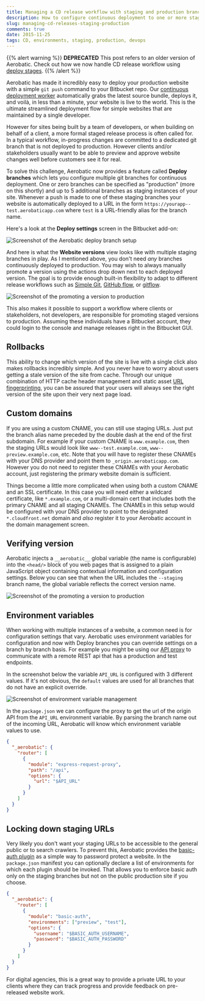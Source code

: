 ```yaml
---
title: Managing a CD release workflow with staging and production branches
description: How to configure continuous deployment to one or more staging environments and promote versions to production.
slug: managing-cd-releases-staging-production
comments: true
date: 2015-11-25
tags: CD, environments, staging, production, devops
---
```


{{% alert warning %}}
**DEPRECATED** This post refers to an older version of Aerobatic. Check out how we now handle CD release workflow using [deploy stages](/docs/deployment/#deploy-stages).
{{% /alert %}}

Aerobatic has made it incredibly easy to deploy your production website with a simple `git push` command to your Bitbucket repo. Our [continuous deployment worker](http://www.aerobatic.com/blog/lambda-continuous-deployment.html) automatically grabs the latest source bundle, deploys it, and voilà, in less than a minute, your website is live to the world. This is the ultimate streamlined deployment flow for simple websites that are maintained by a single developer.

However for sites being built by a team of developers, or when building on behalf of a client, a more formal staged release process is often called for. In a typical workflow, in-progress changes are committed to a dedicated git branch that is not deployed to production. However clients and/or stakeholders usually want to be able to preview and approve website changes well before customers see it for real.

To solve this challenge, Aerobatic now provides a feature called **Deploy branches** which lets you configure multiple git branches for continuous deployment. One or zero branches can be specified as "production" (more on this shortly) and up to 5 additional branches as staging instances of your site. Whenever a push is made to one of these staging branches your website is automatically deployed to a URL in the form `https://yourapp--test.aerobaticapp.com` where `test` is a URL-friendly alias for the branch name.

Here's a look at the **Deploy settings** screen in the Bitbucket add-on:

  <img class="screenshot" src="//www.aerobatic.com/media/blog/deploy-branches/deploy-branch-settings.png" alt="Screenshot of the Aerobatic deploy branch setup">

And here is what the **Website versions** view looks like with multiple staging branches in play. As I mentioned above, you don't need _any_ branches continuously deployed to production. You may wish to always manually promote a version using the actions drop down next to each deployed version. The goal is to provide enough built-in flexibility to adapt to different release workflows such as [Simple Git](http://blogs.atlassian.com/2014/01/simple-git-workflow-simple/), [GitHub flow](https://guides.github.com/introduction/flow/), or [gitflow](http://nvie.com/posts/a-successful-git-branching-model/).

  <img class="img-responsive marketing-feature-showcase--screenshot" src="http://www.aerobatic.com/media/blog/deploy-branches/promote-deployment.png" alt="Screenshot of the promoting a version to production">

This also makes it possible to support a workflow where clients or stakeholders, not developers, are responsible for promoting staged versions to production. Assuming these individuals have a Bitbucket account, they could login to the console and manage releases right in the Bitbucket GUI.

## Rollbacks

This ability to change which version of the site is live with a single click also makes rollbacks incredibly simple. And you never have to worry about users getting a stale version of the site from cache. Through our unique combination of HTTP cache header management and static asset [URL fingerprinting](https://developers.google.com/web/fundamentals/performance/optimizing-content-efficiency/http-caching#invalidating-and-updating-cached-responses), you can be assured that your users will always see the right version of the site upon their very next page load.

## Custom domains

If you are using a custom CNAME, you can still use staging URLs. Just put the branch alias name preceded by the double dash at the end of the first subdomain. For example if your custom CNAME is `www.example.com`, then the staging URLs would look like `www--test.example.com`, `www--preview.example.com`, etc. Note that you will have to register these CNAMEs with your DNS provider and point them to `_origin.aerobaticapp.com`. However you do not need to register these CNAMEs with your Aerobatic account, just registering the primary website domain is sufficient.

Things become a little more complicated when using both a custom CNAME and an SSL certificate. In this case you will need either a wildcard certificate, like `*.example.com`, or a multi-domain cert that includes both the primary CNAME and all staging CNAMEs. The CNAMEs in this setup would be configured with your DNS provider to point to the designated `*.cloudfront.net` domain and _also_ register it to your Aerobatic account in the domain management screen.

## Verifying version

Aerobatic injects a `__aerobatic__` global variable (the name is configurable) into the `<head/>` block of you web pages that is assigned to a plain JavaScript object containing contextual information and configuration settings. Below you can see that when the URL includes the `--staging` branch name, the global variable reflects the correct version name.

  <img class="img-responsive marketing-feature-showcase--screenshot" src="http://www.aerobatic.com/media/blog/deploy-branches/staging-browser-console3.png" alt="Screenshot of the promoting a version to production">

## Environment variables

When working with multiple instances of a website, a common need is for configuration settings that vary. Aerobatic uses environment variables for configuration and now with Deploy branches you can override settings on a branch by branch basis. For example you might be using our [API proxy](http://www.aerobatic.com/docs/#sec5) to communicate with a remote REST api that has a production and test endpoints.

In the screenshot below the variable `API_URL` is configured with 3 different values. If it's not obvious, the `default` values are used for all branches that do not have an explicit override.

  <img class="img-responsive marketing-feature-showcase--screenshot" src="http://www.aerobatic.com/media/blog/deploy-branches/environment-vars.png" alt="Screenshot of environment variable management">

In the `package.json` we can configure the proxy to get the url of the origin API from the `API_URL` environment variable. By parsing the branch name out of the incoming URL, Aerobatic will know which environment variable values to use.

```json
{
  "_aerobatic": {
    "router": [
      {
        "module": "express-request-proxy",
        "path": "/api",
        "options": {
          "url": "$API_URL"
        }
      }
    ]
  }
}
```

## Locking down staging URLs

Very likely you don't want your staging URLs to be accessible to the general public or to search crawlers. To prevent this, Aerobatic provides the [basic-auth plugin](/docs/plugins/#basic-auth) as a simple way to password protect a website. In the `package.json` manifest you can optionally declare a list of environments for which each plugin should be invoked. That allows you to enforce basic auth only on the staging branches but not on the public production site if you choose.

```json
{
  "_aerobatic": {
    "router": [
      {
        "module": "basic-auth",
        "environments": ["preview", "test"],
        "options": {
          "username": "$BASIC_AUTH_USERNAME",
          "password": "$BASIC_AUTH_PASSWORD"
        }
      }
    ]
  }
}
```

For digital agencies, this is a great way to provide a private URL to your clients where they can track progress and provide feedback on pre-released website work.
